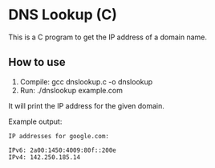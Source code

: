 # DNS Lookup (C)

This is a C program to get the IP address of a domain name.

## How to use

1. Compile:
   gcc dnslookup.c -o dnslookup
2. Run:
   ./dnslookup example.com

It will print the IP address for the given domain.

Example output: 

    IP addresses for google.com:

    IPv6: 2a00:1450:4009:80f::200e
    IPv4: 142.250.185.14

